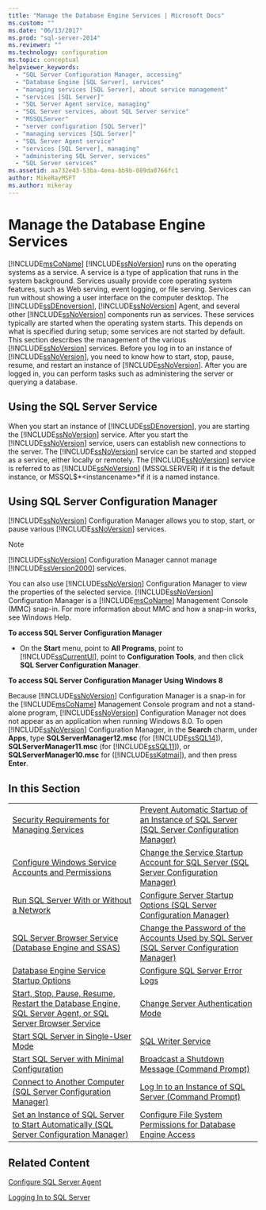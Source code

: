 ```yaml
---
title: "Manage the Database Engine Services | Microsoft Docs"
ms.custom: ""
ms.date: "06/13/2017"
ms.prod: "sql-server-2014"
ms.reviewer: ""
ms.technology: configuration
ms.topic: conceptual
helpviewer_keywords: 
  - "SQL Server Configuration Manager, accessing"
  - "Database Engine [SQL Server], services"
  - "managing services [SQL Server], about service management"
  - "services [SQL Server]"
  - "SQL Server Agent service, managing"
  - "SQL Server services, about SQL Server service"
  - "MSSQLServer"
  - "server configuration [SQL Server]"
  - "managing services [SQL Server]"
  - "SQL Server Agent service"
  - "services [SQL Server], managing"
  - "administering SQL Server, services"
  - "SQL Server services"
ms.assetid: aa732e43-53ba-4eea-bb9b-089da0766fc1
author: MikeRayMSFT
ms.author: mikeray
---
```

# Manage the Database Engine Services
  [!INCLUDE[msCoName](../../includes/msconame-md.md)] [!INCLUDE[ssNoVersion](../../includes/ssnoversion-md.md)] runs on the operating systems as a service. A service is a type of application that runs in the system background. Services usually provide core operating system features, such as Web serving, event logging, or file serving. Services can run without showing a user interface on the computer desktop. The [!INCLUDE[ssDEnoversion](../../includes/ssdenoversion-md.md)], [!INCLUDE[ssNoVersion](../../includes/ssnoversion-md.md)] Agent, and several other [!INCLUDE[ssNoVersion](../../includes/ssnoversion-md.md)] components run as services. These services typically are started when the operating system starts. This depends on what is specified during setup; some services are not started by default. This section describes the management of the various [!INCLUDE[ssNoVersion](../../includes/ssnoversion-md.md)] services. Before you log in to an instance of [!INCLUDE[ssNoVersion](../../includes/ssnoversion-md.md)], you need to know how to start, stop, pause, resume, and restart an instance of [!INCLUDE[ssNoVersion](../../includes/ssnoversion-md.md)]. After you are logged in, you can perform tasks such as administering the server or querying a database.  
  
## Using the SQL Server Service  
 When you start an instance of [!INCLUDE[ssDEnoversion](../../includes/ssdenoversion-md.md)], you are starting the [!INCLUDE[ssNoVersion](../../includes/ssnoversion-md.md)] service. After you start the [!INCLUDE[ssNoVersion](../../includes/ssnoversion-md.md)] service, users can establish new connections to the server. The [!INCLUDE[ssNoVersion](../../includes/ssnoversion-md.md)] service can be started and stopped as a service, either locally or remotely. The [!INCLUDE[ssNoVersion](../../includes/ssnoversion-md.md)] service is referred to as [!INCLUDE[ssNoVersion](../../includes/ssnoversion-md.md)] (MSSQLSERVER) if it is the default instance, or MSSQL$*\<instancename>*if it is a named instance.  
  
## Using SQL Server Configuration Manager  
 [!INCLUDE[ssNoVersion](../../includes/ssnoversion-md.md)] Configuration Manager allows you to stop, start, or pause various [!INCLUDE[ssNoVersion](../../includes/ssnoversion-md.md)] services.  
  
> [!NOTE]  
>  [!INCLUDE[ssNoVersion](../../includes/ssnoversion-md.md)] Configuration Manager cannot manage [!INCLUDE[ssVersion2000](../../includes/ssversion2000-md.md)] services.  
  
 You can also use [!INCLUDE[ssNoVersion](../../includes/ssnoversion-md.md)] Configuration Manager to view the properties of the selected service. [!INCLUDE[ssNoVersion](../../includes/ssnoversion-md.md)] Configuration Manager is a [!INCLUDE[msCoName](../../includes/msconame-md.md)] Management Console (MMC) snap-in. For more information about MMC and how a snap-in works, see Windows Help.  
  
 **To access SQL Server Configuration Manager**  
  
-   On the **Start** menu, point to **All Programs**, point to [!INCLUDE[ssCurrentUI](../../includes/sscurrentui-md.md)], point to **Configuration Tools**, and then click **SQL Server Configuration Manager**.  
  
 **To access SQL Server Configuration Manager Using Windows 8**  
  
 Because [!INCLUDE[ssNoVersion](../../includes/ssnoversion-md.md)] Configuration Manager is a snap-in for the [!INCLUDE[msCoName](../../includes/msconame-md.md)] Management Console program and not a stand-alone program, [!INCLUDE[ssNoVersion](../../includes/ssnoversion-md.md)] Configuration Manager not does not appear as an application when running Windows 8.0. To open [!INCLUDE[ssNoVersion](../../includes/ssnoversion-md.md)] Configuration Manager, in the **Search** charm, under **Apps**, type **SQLServerManager12.msc** (for [!INCLUDE[ssSQL14](../../includes/sssql14-md.md)]), **SQLServerManager11.msc** (for [!INCLUDE[ssSQL11](../../includes/sssql11-md.md)]), or **SQLServerManager10.msc** for ([!INCLUDE[ssKatmai](../../includes/sskatmai-md.md)]), and then press **Enter**.  
  
## In this Section  
  
|||  
|-|-|  
|[Security Requirements for Managing Services](security-requirements-for-managing-services.md)|[Prevent Automatic Startup of an Instance of SQL Server &#40;SQL Server Configuration Manager&#41;](scm-services-prevent-automatic-startup-of-an-instance.md)|  
|[Configure Windows Service Accounts and Permissions](configure-windows-service-accounts-and-permissions.md)|[Change the Service Startup Account for SQL Server &#40;SQL Server Configuration Manager&#41;](scm-services-change-the-service-startup-account.md)|  
|[Run SQL Server With or Without a Network](run-sql-server-with-or-without-a-network.md)|[Configure Server Startup Options &#40;SQL Server Configuration Manager&#41;](scm-services-configure-server-startup-options.md)|  
|[SQL Server Browser Service &#40;Database Engine and SSAS&#41;](sql-server-browser-service-database-engine-and-ssas.md)|[Change the Password of the Accounts Used by SQL Server &#40;SQL Server Configuration Manager&#41;](scm-services-change-the-password-of-the-accounts-used.md)|  
|[Database Engine Service Startup Options](database-engine-service-startup-options.md)|[Configure SQL Server Error Logs](scm-services-configure-sql-server-error-logs.md)|  
|[Start, Stop, Pause, Resume, Restart the Database Engine, SQL Server Agent, or SQL Server Browser Service](start-stop-pause-resume-restart-sql-server-services.md)|[Change Server Authentication Mode](change-server-authentication-mode.md)|  
|[Start SQL Server in Single-User Mode](start-sql-server-in-single-user-mode.md)|[SQL Writer Service](sql-writer-service.md)|  
|[Start SQL Server with Minimal Configuration](start-sql-server-with-minimal-configuration.md)|[Broadcast a Shutdown Message &#40;Command Prompt&#41;](broadcast-a-shutdown-message-command-prompt.md)|  
|[Connect to Another Computer &#40;SQL Server Configuration Manager&#41;](scm-services-connect-to-another-computer.md)|[Log In to an Instance of SQL Server &#40;Command Prompt&#41;](log-in-to-an-instance-of-sql-server-command-prompt.md)|  
|[Set an Instance of SQL Server to Start Automatically &#40;SQL Server Configuration Manager&#41;](scm-services-set-an-instance-to-start-automatically.md)|[Configure File System Permissions for Database Engine Access](configure-file-system-permissions-for-database-engine-access.md)|  
  
## Related Content  
 [Configure SQL Server Agent](../../ssms/agent/sql-server-agent.md)  
  
 [Logging In to SQL Server](logging-in-to-sql-server.md)  
  
  
